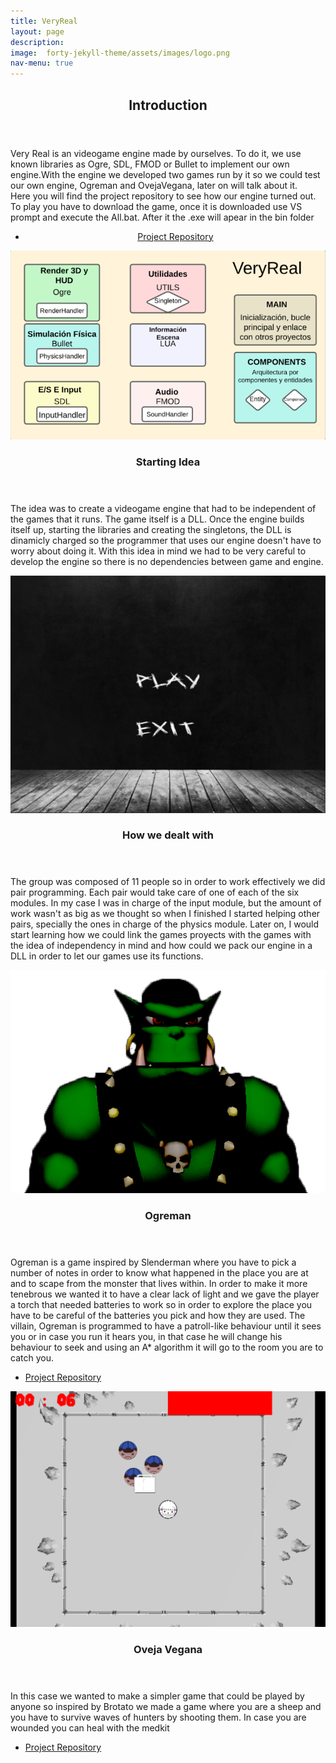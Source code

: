 ```yaml
---
title: VeryReal
layout: page
description: 
image:  forty-jekyll-theme/assets/images/logo.png
nav-menu: true
---
```


<!-- Main -->
<div id="main">

<!-- One -->
<section id="one">
	<div class="inner">
		<header class="major">
			<h2>Introduction</h2>
		</header>
		<p>Very Real is an videogame engine made by ourselves. To do it, we use known libraries as Ogre, SDL, FMOD or Bullet to implement our own engine.With the engine we developed two games run by it so we could test our own engine, Ogreman and OvejaVegana, later on will talk about it.<br>Here you will find the project repository to see how our engine turned out.<br>To play you have to download the game, once it is downloaded use VS prompt and execute the All.bat. After it the .exe will apear in the bin folder</p>
	</div>
	<center>
<ul class="actions">
    <li><a href="https://github.com/UCM-FDI-DISIA/VeryReal" class="button">Project Repository</a></li>
</ul>
	</center>
</section>

<section id="two" class="spotlights">
	<section>
		<a href="generic.html" class="image">
			<img src="forty-jekyll-theme/assets/images/VR.png" alt="" data-position="center center" />
		</a>
		<div class="content">
			<div class="inner">
				<header class="major">
					<h3>Starting Idea</h3>
				</header>
				<p>The idea was to create a videogame engine that had to be independent of the games that it runs. The game itself is a DLL. Once the engine builds itself up, starting the libraries and creating the singletons, the DLL is dinamicly charged so the programmer that uses our engine doesn't have to worry about doing it. With this idea in mind we had to be very careful to develop the engine so there is no dependencies between game and engine.</p>
			</div>
		</div>
	</section>
	<section>
		<a href="generic.html" class="image">
			<img src="forty-jekyll-theme/assets/images/ogrman.png" alt="" data-position="top center" />
		</a>
		<div class="content">
			<div class="inner">
				<header class="major">
					<h3>How we dealt with </h3>
				</header>
				<p>The group was composed of 11 people so in order to work effectively we did pair programming. Each pair would take care of one of each of the six modules. In my case I was in charge of the input module, but the amount of work wasn't as big as we thought so when I finished I started helping other pairs, specially the ones in charge of the physics module. Later on, I would start learning how we could link the games proyects with the games with the idea of independency in mind and how could we pack our engine in a DLL in order to let our games use its functions.</p>
			</div>
		</div>
	</section>
	<section>
		<a href="generic.html" class="image">
			<img src="forty-jekyll-theme/assets/images/Screamer.png" alt="" data-position="25% 25%" />
		</a>
		<div class="content">
			<div class="inner">
				<header class="major">
					<h3>Ogreman</h3>
				</header>
				<p>Ogreman is a game inspired by Slenderman where you have to pick a number of notes in order to know what happened in the place you are at and to scape from the monster that lives within.
				In order to make it more tenebrous we wanted it to have a clear lack of light and we gave the player a torch that needed batteries to work so in order to explore the place you have to be careful of the batteries you pick and how they are used. The villain, Ogreman is programmed to have a patroll-like behaviour until it sees you or in case you run it hears you, in that case he will change his behaviour to seek and using an A* algorithm it will go to the room you are to catch you.</p>
			</div>
			<ul class="actions">
   				 <li><a href="https://github.com/UCM-FDI-DISIA/Ogreman" class="button">Project Repository</a></li>
			</ul>
		</div>
	</section>
	<section>
		<a href="generic.html" class="image">
			<img src="forty-jekyll-theme/assets/images/ovejav.png" alt="" data-position="top center" />
		</a>
		<div class="content">
			<div class="inner">
				<header class="major">
					<h3>Oveja Vegana</h3>
				</header>
				<p>In this case we wanted to make a simpler game that could be played by anyone so inspired by Brotato we made a game where you are a sheep and you have to survive waves of hunters by shooting them. In case you are wounded you can heal with the medkit</p>
			</div>
			<ul class="actions">
   				 <li><a href="https://github.com/UCM-FDI-DISIA/OvejaVegana" class="button">Project Repository</a></li>
			</ul>
		</div>
	</section>
</section> 

</div>

